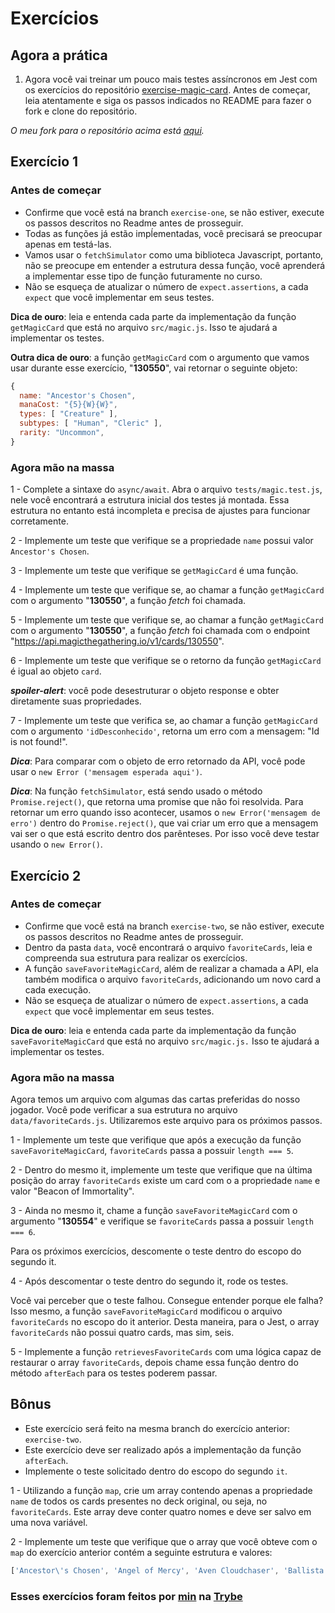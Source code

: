 # Exercícios

## Agora a prática

1. Agora você vai treinar um pouco mais testes assíncronos em Jest com os exercícios do repositório [exercise-magic-card](https://github.com/tryber/exercise-magic-card). Antes de começar, leia atentamente e siga os passos indicados no README para fazer o fork e clone do repositório.

_O meu fork para o repositório acima está [aqui](https://github.com/JonathanRei5/exercise-magic-card)._

## Exercício 1

### Antes de começar

* Confirme que você está na branch `exercise-one`, se não estiver, execute os passos descritos no Readme antes de prosseguir.
* Todas as funções já estão impĺementadas, você precisará se preocupar apenas em testá-las.
* Vamos usar o `fetchSimulator` como uma biblioteca Javascript, portanto, não se preocupe em entender a estrutura dessa função, você aprenderá a implementar esse tipo de função futuramente no curso.
* Não se esqueça de atualizar o número de `expect.assertions`, a cada `expect` que você implementar em seus testes.

**Dica de ouro**: leia e entenda cada parte da implementação da função `getMagicCard` que está no arquivo `src/magic.js`. Isso te ajudará a implementar os testes.

**Outra dica de ouro**: a função `getMagicCard` com o argumento que vamos usar durante esse exercício, "**130550**", vai retornar o seguinte objeto:
```javascript
{
  name: "Ancestor's Chosen",
  manaCost: "{5}{W}{W}",
  types: [ "Creature" ],
  subtypes: [ "Human", "Cleric" ],
  rarity: "Uncommon",
}
```

### Agora mão na massa

1 - Complete a sintaxe do `async/await`.
Abra o arquivo `tests/magic.test.js`, nele você encontrará a estrutura inicial dos testes já montada. Essa estrutura no entanto está incompleta e precisa de ajustes para funcionar corretamente.

2 - Implemente um teste que verifique se a propriedade `name` possui valor `Ancestor's Chosen`.

3 - Implemente um teste que verifique se `getMagicCard` é uma função.

4 - Implemente um teste que verifique se, ao chamar a função `getMagicCard` com o argumento "**130550**", a função *fetch* foi chamada.

5 - Implemente um teste que verifique se, ao chamar a função `getMagicCard` com o argumento "**130550**", a função *fetch* foi chamada com o endpoint "https://api.magicthegathering.io/v1/cards/130550".

6 - Implemente um teste que verifique se o retorno da função `getMagicCard` é igual ao objeto `card`.

***spoiler-alert***: você pode desestruturar o objeto response e obter diretamente suas propriedades.

7 - Implemente um teste que verifica se, ao chamar a função `getMagicCard` com o argumento `'idDesconhecido'`, retorna um erro com a mensagem: "Id is not found!".

***Dica***: Para comparar com o objeto de erro retornado da API, você pode usar o `new Error ('mensagem esperada aqui')`.

***Dica***: Na função `fetchSimulator`, está sendo usado o método `Promise.reject()`, que retorna uma promise que não foi resolvida. Para retornar um erro quando isso acontecer, usamos o `new Error('mensagem de erro')` dentro do `Promise.reject()`, que vai criar um erro que a mensagem vai ser o que está escrito dentro dos parênteses. Por isso você deve testar usando o `new Error()`.

## Exercício 2

### Antes de começar

* Confirme que você está na branch `exercise-two`, se não estiver, execute os passos descritos no Readme antes de prosseguir.
* Dentro da pasta `data`, você encontrará o arquivo `favoriteCards`, leia e compreenda sua estrutura para realizar os exercícios.
* A função `saveFavoriteMagicCard`, além de realizar a chamada a API, ela também modifica o arquivo `favoriteCards`, adicionando um novo card a cada execução.
* Não se esqueça de atualizar o número de `expect.assertions`, a cada `expect` que você implementar em seus testes.

**Dica de ouro**: leia e entenda cada parte da implementação da função `saveFavoriteMagicCard` que está no arquivo `src/magic.js.` Isso te ajudará a implementar os testes.

### Agora mão na massa

Agora temos um arquivo com algumas das cartas preferidas do nosso jogador. Você pode verificar a sua estrutura no arquivo `data/favoriteCards.js`. Utilizaremos este arquivo para os próximos passos.

1 - Implemente um teste que verifique que após a execução da função `saveFavoriteMagicCard`, `favoriteCards` passa a possuir `length === 5`.

2 - Dentro do mesmo it, implemente um teste que verifique que na última posição do array `favoriteCards` existe um card com o a propriedade `name` e valor "Beacon of Immortality".

3 - Ainda no mesmo it, chame a função `saveFavoriteMagicCard` com o argumento "**130554**" e verifique se `favoriteCards` passa a possuir `length === 6`.

Para os próximos exercícios, descomente o teste dentro do escopo do segundo it.

4 - Após descomentar o teste dentro do segundo it, rode os testes. 

Você vai perceber que o teste falhou. Consegue entender porque ele falha? Isso mesmo, a função `saveFavoriteMagicCard` modificou o arquivo `favoriteCards` no escopo do it anterior. Desta maneira, para o Jest, o array `favoriteCards` não possui quatro cards, mas sim, seis.

5 - Implemente a função `retrievesFavoriteCards` com uma lógica capaz de restaurar o array `favoriteCards`, depois chame essa função dentro do método `afterEach` para os testes poderem passar.

## Bônus

* Este exercício será feito na mesma branch do exercício anterior: `exercise-two`. 
* Este exercício deve ser realizado após a implementação da função `afterEach`.
* Implemente o teste solicitado dentro do escopo do segundo `it`.

1 - Utilizando a função `map`, crie um array contendo apenas a propriedade `name` de todos os cards presentes no deck original, ou seja, no `favoriteCards`. Este array deve conter quatro nomes e deve ser salvo em uma nova variável.

2 - Implemente um teste que verifique que o array que você obteve com o `map` do exercício anterior contém a seguinte estrutura e valores:

```js
['Ancestor\'s Chosen', 'Angel of Mercy', 'Aven Cloudchaser', 'Ballista Squad']
```

### Esses exercícios foram feitos por [min](https://www.linkedin.com/in/jonathan-r-andrade/) na [Trybe](https://www.betrybe.com/)
